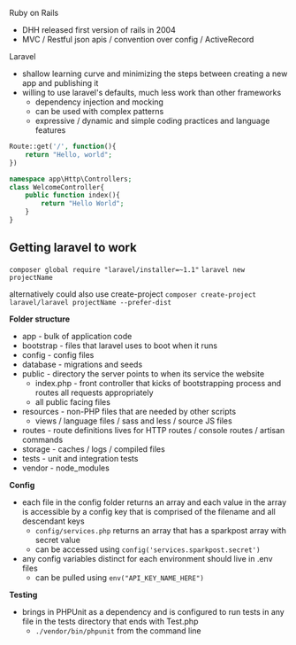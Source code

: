 Ruby on Rails
 - DHH released first version of rails in 2004
 - MVC / Restful json apis / convention over config / ActiveRecord

Laravel
 - shallow learning curve and minimizing the steps between creating a new app and publishing it
 - willing to use laravel's defaults, much less work than other frameworks
	 - dependency injection and mocking
	 - can be used with complex patterns
	 - expressive / dynamic and simple coding practices and language features

```php
Route::get('/', function(){
	return "Hello, world";
})

namespace app\Http\Controllers;
class WelcomeController{
	public function index(){
		return "Hello World";
	}
}
```

## Getting laravel to work
``composer global require "laravel/installer=~1.1"``
``laravel new projectName``

alternatively could also use create-project
`composer create-project laravel/laravel projectName --prefer-dist`

**Folder structure**
- app - bulk of application code
- bootstrap - files that laravel uses to boot when it runs
- config - config files
- database - migrations and seeds
- public - directory the server points to when its service the website
	- index.php - front controller that kicks of bootstrapping process and routes all requests appropriately
	- all public facing files
- resources - non-PHP files that are needed by other scripts
	- views / language files / sass and less / source JS files
- routes - route definitions lives for HTTP routes / console routes / artisan commands
- storage - caches / logs / compiled files
- tests - unit and integration tests
- vendor - node_modules

**Config**
 - each file in the config folder returns an array and each value in the array is accessible by a config key that is comprised of the filename and all descendant keys
	 - `config/services.php` returns an array that has a sparkpost array with secret value
	 - can be accessed using `config('services.sparkpost.secret')`
 - any config variables distinct for each environment should live in .env files
	 - can be pulled using `env("API_KEY_NAME_HERE")`

**Testing**
 - brings in PHPUnit as a dependency and is configured to run tests in any file in the tests directory that ends with Test.php
	 - `./vendor/bin/phpunit` from the command line